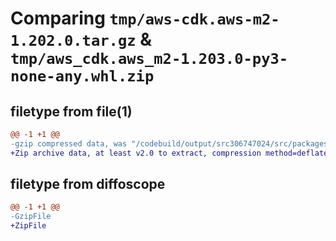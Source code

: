 # Comparing `tmp/aws-cdk.aws-m2-1.202.0.tar.gz` & `tmp/aws_cdk.aws_m2-1.203.0-py3-none-any.whl.zip`

## filetype from file(1)

```diff
@@ -1 +1 @@
-gzip compressed data, was "/codebuild/output/src306747024/src/packages/@aws-cdk/aws-m2/dist/python/aws-cdk.aws-m2-1.202.0.tar", last modified: Fri May 19 23:12:46 2023, max compression
+Zip archive data, at least v2.0 to extract, compression method=deflate
```

## filetype from diffoscope

```diff
@@ -1 +1 @@
-GzipFile
+ZipFile
```

